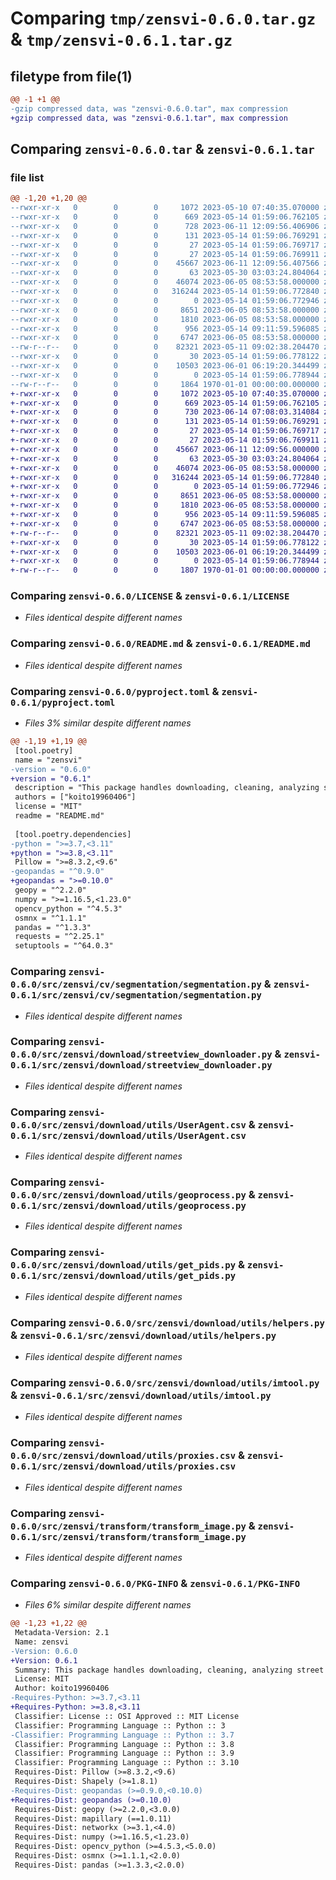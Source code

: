 # Comparing `tmp/zensvi-0.6.0.tar.gz` & `tmp/zensvi-0.6.1.tar.gz`

## filetype from file(1)

```diff
@@ -1 +1 @@
-gzip compressed data, was "zensvi-0.6.0.tar", max compression
+gzip compressed data, was "zensvi-0.6.1.tar", max compression
```

## Comparing `zensvi-0.6.0.tar` & `zensvi-0.6.1.tar`

### file list

```diff
@@ -1,20 +1,20 @@
--rwxr-xr-x   0        0        0     1072 2023-05-10 07:40:35.070000 zensvi-0.6.0/LICENSE
--rwxr-xr-x   0        0        0      669 2023-05-14 01:59:06.762105 zensvi-0.6.0/README.md
--rwxr-xr-x   0        0        0      728 2023-06-11 12:09:56.406906 zensvi-0.6.0/pyproject.toml
--rwxr-xr-x   0        0        0      131 2023-05-14 01:59:06.769291 zensvi-0.6.0/src/zensvi/__init__.py
--rwxr-xr-x   0        0        0       27 2023-05-14 01:59:06.769717 zensvi-0.6.0/src/zensvi/cv/__init__.py
--rwxr-xr-x   0        0        0       27 2023-05-14 01:59:06.769911 zensvi-0.6.0/src/zensvi/cv/segmentation/__init__.py
--rwxr-xr-x   0        0        0    45667 2023-06-11 12:09:56.407566 zensvi-0.6.0/src/zensvi/cv/segmentation/segmentation.py
--rwxr-xr-x   0        0        0       63 2023-05-30 03:03:24.804064 zensvi-0.6.0/src/zensvi/download/__init__.py
--rwxr-xr-x   0        0        0    46074 2023-06-05 08:53:58.000000 zensvi-0.6.0/src/zensvi/download/streetview_downloader.py
--rwxr-xr-x   0        0        0   316244 2023-05-14 01:59:06.772840 zensvi-0.6.0/src/zensvi/download/utils/UserAgent.csv
--rwxr-xr-x   0        0        0        0 2023-05-14 01:59:06.772946 zensvi-0.6.0/src/zensvi/download/utils/__init__.py
--rwxr-xr-x   0        0        0     8651 2023-06-05 08:53:58.000000 zensvi-0.6.0/src/zensvi/download/utils/geoprocess.py
--rwxr-xr-x   0        0        0     1810 2023-06-05 08:53:58.000000 zensvi-0.6.0/src/zensvi/download/utils/get_pids.py
--rwxr-xr-x   0        0        0      956 2023-05-14 09:11:59.596085 zensvi-0.6.0/src/zensvi/download/utils/helpers.py
--rwxr-xr-x   0        0        0     6747 2023-06-05 08:53:58.000000 zensvi-0.6.0/src/zensvi/download/utils/imtool.py
--rw-r--r--   0        0        0    82321 2023-05-11 09:02:38.204470 zensvi-0.6.0/src/zensvi/download/utils/proxies.csv
--rwxr-xr-x   0        0        0       30 2023-05-14 01:59:06.778122 zensvi-0.6.0/src/zensvi/transform/__init__.py
--rwxr-xr-x   0        0        0    10503 2023-06-01 06:19:20.344499 zensvi-0.6.0/src/zensvi/transform/transform_image.py
--rwxr-xr-x   0        0        0        0 2023-05-14 01:59:06.778944 zensvi-0.6.0/src/zensvi/zensvi.py
--rw-r--r--   0        0        0     1864 1970-01-01 00:00:00.000000 zensvi-0.6.0/PKG-INFO
+-rwxr-xr-x   0        0        0     1072 2023-05-10 07:40:35.070000 zensvi-0.6.1/LICENSE
+-rwxr-xr-x   0        0        0      669 2023-05-14 01:59:06.762105 zensvi-0.6.1/README.md
+-rwxr-xr-x   0        0        0      730 2023-06-14 07:08:03.314084 zensvi-0.6.1/pyproject.toml
+-rwxr-xr-x   0        0        0      131 2023-05-14 01:59:06.769291 zensvi-0.6.1/src/zensvi/__init__.py
+-rwxr-xr-x   0        0        0       27 2023-05-14 01:59:06.769717 zensvi-0.6.1/src/zensvi/cv/__init__.py
+-rwxr-xr-x   0        0        0       27 2023-05-14 01:59:06.769911 zensvi-0.6.1/src/zensvi/cv/segmentation/__init__.py
+-rwxr-xr-x   0        0        0    45667 2023-06-11 12:09:56.000000 zensvi-0.6.1/src/zensvi/cv/segmentation/segmentation.py
+-rwxr-xr-x   0        0        0       63 2023-05-30 03:03:24.804064 zensvi-0.6.1/src/zensvi/download/__init__.py
+-rwxr-xr-x   0        0        0    46074 2023-06-05 08:53:58.000000 zensvi-0.6.1/src/zensvi/download/streetview_downloader.py
+-rwxr-xr-x   0        0        0   316244 2023-05-14 01:59:06.772840 zensvi-0.6.1/src/zensvi/download/utils/UserAgent.csv
+-rwxr-xr-x   0        0        0        0 2023-05-14 01:59:06.772946 zensvi-0.6.1/src/zensvi/download/utils/__init__.py
+-rwxr-xr-x   0        0        0     8651 2023-06-05 08:53:58.000000 zensvi-0.6.1/src/zensvi/download/utils/geoprocess.py
+-rwxr-xr-x   0        0        0     1810 2023-06-05 08:53:58.000000 zensvi-0.6.1/src/zensvi/download/utils/get_pids.py
+-rwxr-xr-x   0        0        0      956 2023-05-14 09:11:59.596085 zensvi-0.6.1/src/zensvi/download/utils/helpers.py
+-rwxr-xr-x   0        0        0     6747 2023-06-05 08:53:58.000000 zensvi-0.6.1/src/zensvi/download/utils/imtool.py
+-rw-r--r--   0        0        0    82321 2023-05-11 09:02:38.204470 zensvi-0.6.1/src/zensvi/download/utils/proxies.csv
+-rwxr-xr-x   0        0        0       30 2023-05-14 01:59:06.778122 zensvi-0.6.1/src/zensvi/transform/__init__.py
+-rwxr-xr-x   0        0        0    10503 2023-06-01 06:19:20.344499 zensvi-0.6.1/src/zensvi/transform/transform_image.py
+-rwxr-xr-x   0        0        0        0 2023-05-14 01:59:06.778944 zensvi-0.6.1/src/zensvi/zensvi.py
+-rw-r--r--   0        0        0     1807 1970-01-01 00:00:00.000000 zensvi-0.6.1/PKG-INFO
```

### Comparing `zensvi-0.6.0/LICENSE` & `zensvi-0.6.1/LICENSE`

 * *Files identical despite different names*

### Comparing `zensvi-0.6.0/README.md` & `zensvi-0.6.1/README.md`

 * *Files identical despite different names*

### Comparing `zensvi-0.6.0/pyproject.toml` & `zensvi-0.6.1/pyproject.toml`

 * *Files 3% similar despite different names*

```diff
@@ -1,19 +1,19 @@
 [tool.poetry]
 name = "zensvi"
-version = "0.6.0"
+version = "0.6.1"
 description = "This package handles downloading, cleaning, analyzing street view imagery in a one-stop and zen manner."
 authors = ["koito19960406"]
 license = "MIT"
 readme = "README.md"
 
 [tool.poetry.dependencies]
-python = ">=3.7,<3.11"
+python = ">=3.8,<3.11"
 Pillow = ">=8.3.2,<9.6"
-geopandas = "^0.9.0"
+geopandas = ">=0.10.0"
 geopy = "^2.2.0"
 numpy = ">=1.16.5,<1.23.0"
 opencv_python = "^4.5.3"
 osmnx = "^1.1.1"
 pandas = "^1.3.3"
 requests = "^2.25.1"
 setuptools = "^64.0.3"
```

### Comparing `zensvi-0.6.0/src/zensvi/cv/segmentation/segmentation.py` & `zensvi-0.6.1/src/zensvi/cv/segmentation/segmentation.py`

 * *Files identical despite different names*

### Comparing `zensvi-0.6.0/src/zensvi/download/streetview_downloader.py` & `zensvi-0.6.1/src/zensvi/download/streetview_downloader.py`

 * *Files identical despite different names*

### Comparing `zensvi-0.6.0/src/zensvi/download/utils/UserAgent.csv` & `zensvi-0.6.1/src/zensvi/download/utils/UserAgent.csv`

 * *Files identical despite different names*

### Comparing `zensvi-0.6.0/src/zensvi/download/utils/geoprocess.py` & `zensvi-0.6.1/src/zensvi/download/utils/geoprocess.py`

 * *Files identical despite different names*

### Comparing `zensvi-0.6.0/src/zensvi/download/utils/get_pids.py` & `zensvi-0.6.1/src/zensvi/download/utils/get_pids.py`

 * *Files identical despite different names*

### Comparing `zensvi-0.6.0/src/zensvi/download/utils/helpers.py` & `zensvi-0.6.1/src/zensvi/download/utils/helpers.py`

 * *Files identical despite different names*

### Comparing `zensvi-0.6.0/src/zensvi/download/utils/imtool.py` & `zensvi-0.6.1/src/zensvi/download/utils/imtool.py`

 * *Files identical despite different names*

### Comparing `zensvi-0.6.0/src/zensvi/download/utils/proxies.csv` & `zensvi-0.6.1/src/zensvi/download/utils/proxies.csv`

 * *Files identical despite different names*

### Comparing `zensvi-0.6.0/src/zensvi/transform/transform_image.py` & `zensvi-0.6.1/src/zensvi/transform/transform_image.py`

 * *Files identical despite different names*

### Comparing `zensvi-0.6.0/PKG-INFO` & `zensvi-0.6.1/PKG-INFO`

 * *Files 6% similar despite different names*

```diff
@@ -1,23 +1,22 @@
 Metadata-Version: 2.1
 Name: zensvi
-Version: 0.6.0
+Version: 0.6.1
 Summary: This package handles downloading, cleaning, analyzing street view imagery in a one-stop and zen manner.
 License: MIT
 Author: koito19960406
-Requires-Python: >=3.7,<3.11
+Requires-Python: >=3.8,<3.11
 Classifier: License :: OSI Approved :: MIT License
 Classifier: Programming Language :: Python :: 3
-Classifier: Programming Language :: Python :: 3.7
 Classifier: Programming Language :: Python :: 3.8
 Classifier: Programming Language :: Python :: 3.9
 Classifier: Programming Language :: Python :: 3.10
 Requires-Dist: Pillow (>=8.3.2,<9.6)
 Requires-Dist: Shapely (>=1.8.1)
-Requires-Dist: geopandas (>=0.9.0,<0.10.0)
+Requires-Dist: geopandas (>=0.10.0)
 Requires-Dist: geopy (>=2.2.0,<3.0.0)
 Requires-Dist: mapillary (==1.0.11)
 Requires-Dist: networkx (>=3.1,<4.0)
 Requires-Dist: numpy (>=1.16.5,<1.23.0)
 Requires-Dist: opencv_python (>=4.5.3,<5.0.0)
 Requires-Dist: osmnx (>=1.1.1,<2.0.0)
 Requires-Dist: pandas (>=1.3.3,<2.0.0)
```

